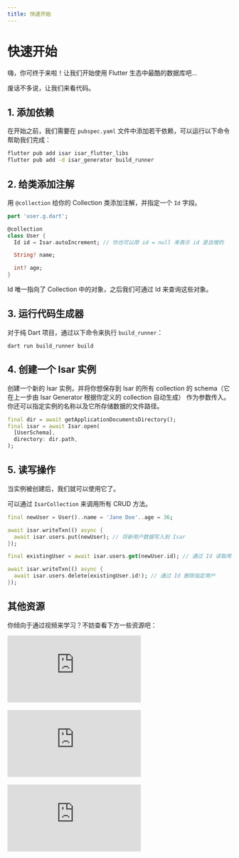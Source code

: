 ```yaml
---
title: 快速开始
---
```


# 快速开始

嗨，你可终于来啦！让我们开始使用 Flutter 生态中最酷的数据库吧...

废话不多说，让我们来看代码。

## 1. 添加依赖

在开始之前，我们需要在 `pubspec.yaml` 文件中添加若干依赖，可以运行以下命令帮助我们完成：

```bash
flutter pub add isar isar_flutter_libs
flutter pub add -d isar_generator build_runner
```

## 2. 给类添加注解

用 `@collection` 给你的 Collection 类添加注解，并指定一个 `Id` 字段。

```dart
part 'user.g.dart';

@collection
class User {
  Id id = Isar.autoIncrement; // 你也可以用 id = null 来表示 id 是自增的

  String? name;

  int? age;
}
```

Id 唯一指向了 Collection 中的对象，之后我们可通过 Id 来查询这些对象。

## 3. 运行代码生成器

对于纯 Dart 项目，通过以下命令来执行 `build_runner`：

```
dart run build_runner build
```

## 4. 创建一个 Isar 实例

创建一个新的 Isar 实例，并将你想保存到 Isar 的所有 collection 的 schema（它在上一步由 Isar Generator 根据你定义的 collection 自动生成） 作为参数传入。你还可以指定实例的名称以及它所存储数据的文件路径。

```dart
final dir = await getApplicationDocumentsDirectory();
final isar = await Isar.open(
  [UserSchema],
  directory: dir.path,
);
```

## 5. 读写操作

当实例被创建后，我们就可以使用它了。

可以通过 `IsarCollection` 来调用所有 CRUD 方法。

```dart
final newUser = User()..name = 'Jane Doe'..age = 36;

await isar.writeTxn(() async {
  await isar.users.put(newUser); // 将新用户数据写入到 Isar
});

final existingUser = await isar.users.get(newUser.id); // 通过 Id 读取用户数据

await isar.writeTxn(() async {
  await isar.users.delete(existingUser.id!); // 通过 Id 删除指定用户
});
```

## 其他资源

你倾向于通过视频来学习？不妨查看下方一些资源吧：

<div class="video-block">
  <iframe max-width=100% height=auto src="https://www.youtube.com/embed/CwC9-a9hJv4" title="Isar Database" frameborder="0" allow="accelerometer; clipboard-write; encrypted-media; gyroscope; picture-in-picture" allowfullscreen></iframe>
</div>
<br>
<div class="video-block">
  <iframe max-width=100% height=auto src="https://www.youtube.com/embed/videoseries?list=PLKKf8l1ne4_hMBtRykh9GCC4MMyteUTyf" title="Isar Database" frameborder="0" allow="accelerometer; clipboard-write; encrypted-media; gyroscope; picture-in-picture" allowfullscreen></iframe>
</div>
<br>
<div class="video-block">
  <iframe max-width=100% height=auto src="https://www.youtube.com/embed/pdKb8HLCXOA " title="Isar Database" frameborder="0" allow="accelerometer; clipboard-write; encrypted-media; gyroscope; picture-in-picture" allowfullscreen></iframe>
</div>

